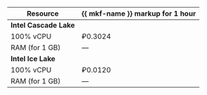 | Resource | {{ mkf-name }} markup for 1 hour |
| --------------- | --------------------------------- |
| **Intel Cascade Lake** |
| 100% vCPU | ₽0.3024 |
| RAM (for 1 GB) | — |
| **Intel Ice Lake** |
| 100% vCPU | ₽0.0120 |
| RAM (for 1 GB) | — |

